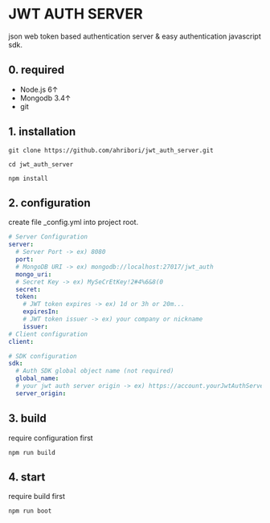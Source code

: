 # JWT AUTH SERVER
json web token based authentication server & easy authentication javascript sdk.

## 0. required
>
- Node.js 6↑
- Mongodb 3.4↑
- git

## 1. installation

```
git clone https://github.com/ahribori/jwt_auth_server.git
```
```
cd jwt_auth_server
```
```
npm install
```

## 2. configuration
create file _config.yml into project root.
```yml
# Server Configuration
server:
  # Server Port -> ex) 8080
  port:
  # MongoDB URI -> ex) mongodb://localhost:27017/jwt_auth
  mongo_uri:
  # Secret Key -> ex) MySeCrEtKey!2#4%6&8(0
  secret:
  token:
    # JWT token expires -> ex) 1d or 3h or 20m...
    expiresIn:
    # JWT token issuer -> ex) your company or nickname
    issuer:
# Client configuration
client:

# SDK configuration
sdk:
  # Auth SDK global object name (not required)
  global_name:
  # your jwt auth server origin -> ex) https://account.yourJwtAuthServerDomain.com
  server_origin:
```

## 3. build
require configuration first
```
npm run build
```

## 4. start
require build first
```
npm run boot
```